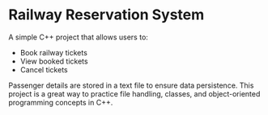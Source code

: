 # Railway Reservation System

A simple C++ project that allows users to:
- Book railway tickets
- View booked tickets
- Cancel tickets

Passenger details are stored in a text file to ensure data persistence. This project is a great way to practice file handling, classes, and object-oriented programming concepts in C++.
